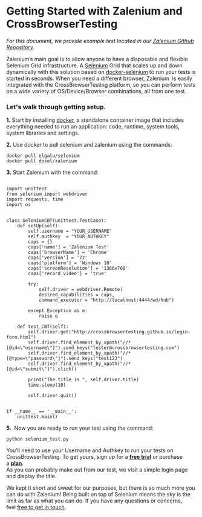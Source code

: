 <h1><strong>Getting Started with Zalenium and CrossBrowserTesting</strong></h1>
<em>For this document, we provide example test located in our <a href="https://github.com/crossbrowsertesting/selenium-zalenium">Zalenium Github Repository</a>.</em>

Zalenium’s main goal is to allow anyone to have a disposable and flexible Selenium Grid infrastructure. A <a href="http://www.seleniumhq.org/docs/">Selenium</a> Grid that scales up and down dynamically with this solution based on <a href="https://github.com/elgalu/docker-selenium">docker-selenium</a> to run your tests is started in seconds. When you need a different browser, Zalenium  is easily integrated with the CrossBrowserTesting platform, so you can perform tests on a wide variety of OS/Device/Browser combinations, all from one test.
<h3>Let's walk through getting setup.</h3>
<strong>1.</strong> Start by installing <a href="https://docs.docker.com/install/">docker</a>, a standalone container image that includes everything needed to run an application: code, runtime, system tools, system libraries and settings.

<strong>2.</strong> Use docker to pull selenium and zalenium using the commands:
<pre><code>docker pull elgalu/selenium
docker pull dosel/zalenium
</code></pre>
<strong>3.</strong> Start Zalenium with the command:
<pre><code>
import unittest
from selenium import webdriver
import requests, time
import os


class SeleniumCBT(unittest.TestCase):
    def setUp(self):
        self.username = "YOUR_USERNAME"
        self.authkey  = "YOUR_AUTHKEY"
        caps = {}
        caps['name'] = 'Zalenium Test'
        caps['browserName'] = 'Chrome'
        caps['version'] = '72'
        caps['platform'] = 'Windows 10'
        caps['screenResolution'] = '1366x768'
        caps['record_video'] = 'true'

        try:
            self.driver = webdriver.Remote(
            desired_capabilities = caps,
            command_executor = "http://localhost:4444/wd/hub")    

        except Exception as e:
            raise e

    def test_CBT(self):
        self.driver.get("http://crossbrowsertesting.github.io/login-form.html")
        self.driver.find_element_by_xpath("//*[@id=\"username\"]").send_keys("tester@crossbrowsertesting.com")
        self.driver.find_element_by_xpath("//*[@type=\"password\"]").send_keys("test123")
        self.driver.find_element_by_xpath("//*[@id=\"submit\"]").click()

        print("The title is ", self.driver.title)
        time.sleep(10)

        self.driver.quit()


if __name__ == '__main__':
    unittest.main()
</code></pre>
<strong>5.</strong>  Now you are ready to run your test using the command:
<pre><code>python selenium_test.py</code></pre>
<div class="blue-alert">You’ll need to use your Username and Authkey to run your tests on CrossBrowserTesting. To get yours, sign up for a <a href="https://crossbrowsertesting.com/freetrial"><b>free trial</b></a> or purchase a <a href="https://crossbrowsertesting.com/pricing"><b>plan</b></a>.</div>
As you can probably make out from our test, we visit a simple login page and display the title.

We kept it short and sweet for our purposes, but there is so much more you can do with Zalenium! Being built on top of Selenium means the sky is the limit as far as what you can do. If you have any questions or concerns, feel <a href="mailto:info@crossbrowsertesting.com">free to get in touch</a>.
